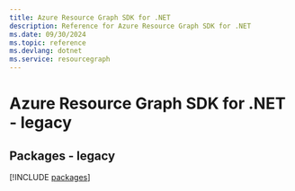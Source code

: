 ```yaml
---
title: Azure Resource Graph SDK for .NET
description: Reference for Azure Resource Graph SDK for .NET
ms.date: 09/30/2024
ms.topic: reference
ms.devlang: dotnet
ms.service: resourcegraph
---
```

# Azure Resource Graph SDK for .NET - legacy
## Packages - legacy
[!INCLUDE [packages](resource-graph-index.md)]